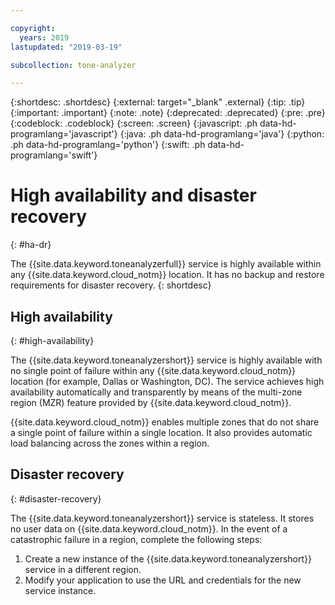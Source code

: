 ```yaml
---

copyright:
  years: 2019
lastupdated: "2019-03-19"

subcollection: tone-analyzer

---
```


{:shortdesc: .shortdesc}
{:external: target="_blank" .external}
{:tip: .tip}
{:important: .important}
{:note: .note}
{:deprecated: .deprecated}
{:pre: .pre}
{:codeblock: .codeblock}
{:screen: .screen}
{:javascript: .ph data-hd-programlang='javascript'}
{:java: .ph data-hd-programlang='java'}
{:python: .ph data-hd-programlang='python'}
{:swift: .ph data-hd-programlang='swift'}

# High availability and disaster recovery
{: #ha-dr}

The {{site.data.keyword.toneanalyzerfull}} service is highly available within any {{site.data.keyword.cloud_notm}} location. It has no backup and restore requirements for disaster recovery.
{: shortdesc}

## High availability
{: #high-availability}

The {{site.data.keyword.toneanalyzershort}} service is highly available with no single point of failure within any {{site.data.keyword.cloud_notm}} location (for example, Dallas or Washington, DC). The service achieves high availability automatically and transparently by means of the multi-zone region (MZR) feature provided by {{site.data.keyword.cloud_notm}}.

{{site.data.keyword.cloud_notm}} enables multiple zones that do not share a single point of failure within a single location. It also provides automatic load balancing across the zones within a region.

## Disaster recovery
{: #disaster-recovery}

The {{site.data.keyword.toneanalyzershort}} service is stateless. It stores no user data on {{site.data.keyword.cloud_notm}}. In the event of a catastrophic failure in a region, complete the following steps:

1.  Create a new instance of the {{site.data.keyword.toneanalyzershort}} service in a different region.
1.  Modify your application to use the URL and credentials for the new service instance.
